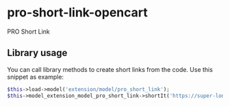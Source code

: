 # pro-short-link-opencart
PRO Short Link

## Library usage

You can call library methods to create short links from the code. Use this snippet as example:

```php
$this->load->model('extension/model/pro_short_link');
$this->model_extension_model_pro_short_link->shortIt('https://super-long-url.com');
```

